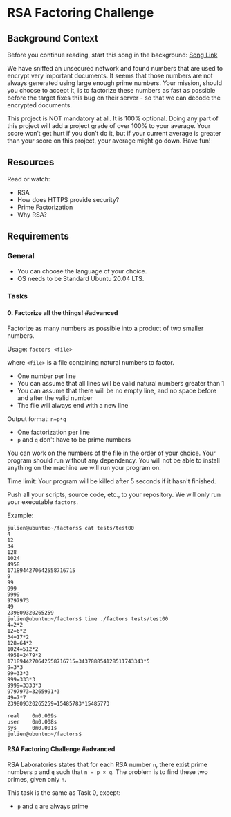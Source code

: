 # RSA Factoring Challenge

## Background Context

Before you continue reading, start this song in the background: [Song Link](insert_song_link)

We have sniffed an unsecured network and found numbers that are used to encrypt very important documents. It seems that those numbers are not always generated using large enough prime numbers. Your mission, should you choose to accept it, is to factorize these numbers as fast as possible before the target fixes this bug on their server - so that we can decode the encrypted documents.

This project is NOT mandatory at all. It is 100% optional. Doing any part of this project will add a project grade of over 100% to your average. Your score won’t get hurt if you don’t do it, but if your current average is greater than your score on this project, your average might go down. Have fun!

## Resources

Read or watch:
- RSA
- How does HTTPS provide security?
- Prime Factorization
- Why RSA?

## Requirements

### General
- You can choose the language of your choice.
- OS needs to be Standard Ubuntu 20.04 LTS.

### Tasks

#### 0. Factorize all the things! #advanced

Factorize as many numbers as possible into a product of two smaller numbers.

Usage: `factors <file>`

where `<file>` is a file containing natural numbers to factor.
- One number per line
- You can assume that all lines will be valid natural numbers greater than 1
- You can assume that there will be no empty line, and no space before and after the valid number
- The file will always end with a new line

Output format: `n=p*q`
- One factorization per line
- `p` and `q` don't have to be prime numbers

You can work on the numbers of the file in the order of your choice. Your program should run without any dependency. You will not be able to install anything on the machine we will run your program on.

Time limit: Your program will be killed after 5 seconds if it hasn't finished.

Push all your scripts, source code, etc., to your repository. We will only run your executable `factors`.

Example:
```
julien@ubuntu:~/factors$ cat tests/test00 
4
12
34
128
1024
4958
1718944270642558716715
9
99
999
9999
9797973
49
239809320265259
julien@ubuntu:~/factors$ time ./factors tests/test00
4=2*2
12=6*2
34=17*2
128=64*2
1024=512*2
4958=2479*2
1718944270642558716715=343788854128511743343*5
9=3*3
99=33*3
999=333*3
9999=3333*3
9797973=3265991*3
49=7*7
239809320265259=15485783*15485773

real    0m0.009s
user    0m0.008s
sys     0m0.001s
julien@ubuntu:~/factors$
```

#### RSA Factoring Challenge #advanced

RSA Laboratories states that for each RSA number `n`, there exist prime numbers `p` and `q` such that `n = p × q`. The problem is to find these two primes, given only `n`.

This task is the same as Task 0, except:
- `p` and `q` are always prime
